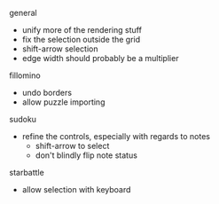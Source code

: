 general
- unify more of the rendering stuff
- fix the selection outside the grid
- shift-arrow selection
- edge width should probably be a multiplier

fillomino
- undo borders
- allow puzzle importing

sudoku
- refine the controls, especially with regards to notes
    - shift-arrow to select
    - don't blindly flip note status

starbattle
- allow selection with keyboard
